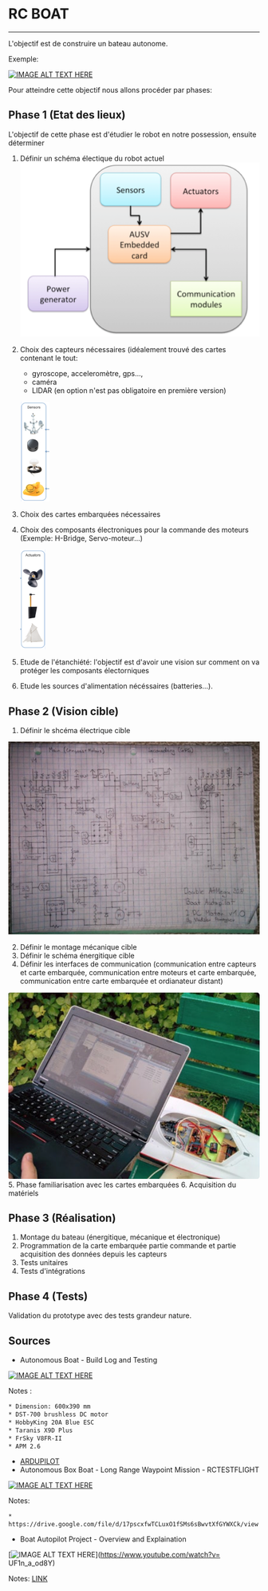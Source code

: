 # RC BOAT
----
L'objectif est de construire un bateau autonome.

Exemple:

[![IMAGE ALT TEXT HERE](https://img.youtube.com/vi/ktYViivw27A/0.jpg)](https://www.youtube.com/watch?v=ktYViivw27A)

Pour atteindre cette objectif nous allons procéder par phases:

## Phase 1 (Etat des lieux)
L'objectif de cette phase est d'étudier le robot en notre possession, ensuite déterminer 


1. Définir un schéma électique du robot actuel
![shémas global](images/1.PNG)

2. Choix des capteurs nécessaires (idéalement trouvé des cartes contenant le tout: 

	* gyroscope, acceleromètre, gps..., 
	* caméra
	* LIDAR (en option n'est pas obligatoire en première version)

	
	![](images/2.PNG)


3. Choix des cartes embarquées nécessaires
4. Choix des composants électroniques pour la commande des moteurs (Exemple: H-Bridge, Servo-moteur...)


	![](images/3.PNG)

5. Etude de l'étanchiété: l'objectif est d'avoir une vision sur comment on va protéger les composants électorniques
6. Etude les sources d'alimentation nécéssaires (batteries...). 


## Phase 2 (Vision cible)

1. Définir le shcéma électrique cible

![shémas global](images/4.PNG)

2. Définir le montage mécanique cible
3. Définir le schéma énergitique cible
4. Définir les interfaces de communication (communication entre capteurs et carte embarquée, communication entre moteurs et carte embarquée, communication entre carte embarquée et ordianateur distant)

![shémas global](images/5.PNG)
5. Phase familiarisation avec les cartes embarquées 
6. Acquisition du matériels

## Phase 3 (Réalisation)

1. Montage du bateau (énergitique, mécanique et électronique)
2. Programmation de la carte embarquée partie commande et partie acquisition des données depuis les capteurs
3. Tests unitaires
4. Tests d'intégrations

## Phase 4 (Tests)
Validation du prototype avec des tests grandeur nature.

## Sources

* Autonomous Boat - Build Log and Testing

[![IMAGE ALT TEXT HERE](https://img.youtube.com/vi/uRW1qGQBFtc/0.jpg)](https://www.youtube.com/watch?v=uRW1qGQBFtc)

Notes : 

	* Dimension: 600x390 mm
	* DST-700 brushless DC motor
	* HobbyKing 20A Blue ESC
	* Taranis X9D Plus
	* FrSky V8FR-II
	* APM 2.6

*  [ARDUPILOT](http://ardupilot.org/rover/docs/parameters.html)
*  Autonomous Box Boat - Long Range Waypoint Mission - RCTESTFLIGHT

[![IMAGE ALT TEXT HERE](https://img.youtube.com/vi/PlUmG3CFadw/0.jpg)](https://www.youtube.com/watch?v=PlUmG3CFadw)

Notes:



	* https://drive.google.com/file/d/17pscxfwTCLuxO1fSMs6sBwvtXfGYWXCk/view

* Boat Autopilot Project - Overview and Explaination

[![IMAGE ALT TEXT HERE](https://img.youtube.com/vi/UF1n_a_od8Y/0.jpg)](https://www.youtube.com/watch?v= UF1n_a_od8Y)

Notes: [LINK](https://www.instructables.com/id/Boat-Autopilot/)



